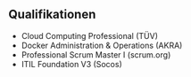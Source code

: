 ## Qualifikationen
* Cloud Computing Professional (TÜV)
* Docker Administration & Operations (AKRA)
* Professional Scrum Master I (scrum.org)
* ITIL  Foundation V3 (Socos)